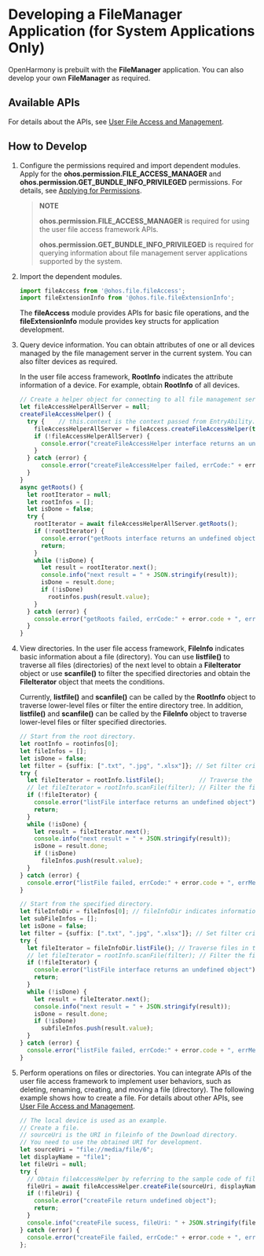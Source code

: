 # Developing a FileManager Application (for System Applications Only)

OpenHarmony is prebuilt with the **FileManager** application. You can also develop your own **FileManager** as required.

## Available APIs

For details about the APIs, see [User File Access and Management](../reference/apis/js-apis-fileAccess.md).

## How to Develop

1. Configure the permissions required and import dependent modules.
   Apply for the **ohos.permission.FILE_ACCESS_MANAGER** and **ohos.permission.GET_BUNDLE_INFO_PRIVILEGED** permissions. For details, see [Applying for Permissions](../security/accesstoken-guidelines.md).

   > **NOTE**
   >
   > **ohos.permission.FILE_ACCESS_MANAGER** is required for using the user file access framework APIs.
   >
   > **ohos.permission.GET_BUNDLE_INFO_PRIVILEGED** is required for querying information about file management server applications supported by the system.

2. Import the dependent modules.

   ```ts
   import fileAccess from '@ohos.file.fileAccess';
   import fileExtensionInfo from '@ohos.file.fileExtensionInfo';
   ```

   The **fileAccess** module provides APIs for basic file operations, and the **fileExtensionInfo** module provides key structs for application development.

3. Query device information.
   You can obtain attributes of one or all devices managed by the file management server in the current system. You can also filter devices as required.

   In the user file access framework, **RootInfo** indicates the attribute information of a device. For example, obtain **RootInfo** of all devices.

   ```ts
   // Create a helper object for connecting to all file management servers in the system.
   let fileAccessHelperAllServer = null;
   createFileAccessHelper() {
     try {    // this.context is the context passed from EntryAbility.
       fileAccessHelperAllServer = fileAccess.createFileAccessHelper(this.context);
       if (!fileAccessHelperAllServer) {
         console.error("createFileAccessHelper interface returns an undefined object");
       }
     } catch (error) {    
         console.error("createFileAccessHelper failed, errCode:" + error.code + ", errMessage:" + error.message);
     }
   }
   async getRoots() {  
     let rootIterator = null;  
     let rootInfos = [];  
     let isDone = false;  
     try {
       rootIterator = await fileAccessHelperAllServer.getRoots();
       if (!rootIterator) {
         console.error("getRoots interface returns an undefined object");
         return;    
       }    
       while (!isDone) {
         let result = rootIterator.next();
         console.info("next result = " + JSON.stringify(result));
         isDone = result.done;
         if (!isDone)
           rootinfos.push(result.value);
       }  
     } catch (error) {
       console.error("getRoots failed, errCode:" + error.code + ", errMessage:" + error.message);
     }
   }
   ```

4. View directories.
   In the user file access framework, **FileInfo** indicates basic information about a file (directory). You can use **listfile()** to traverse all files (directories) of the next level to obtain a **FileIterator** object or use **scanfile()** to filter the specified directories and obtain the **FileIterator** object that meets the conditions.

    Currently, **listfile()** and **scanfile()** can be called by the **RootInfo** object to traverse lower-level files or filter the entire directory tree. In addition, **listfile()** and **scanfile()** can be called by the **FileInfo** object to traverse lower-level files or filter specified directories.

   ```ts
   // Start from the root directory.
   let rootInfo = rootinfos[0];
   let fileInfos = [];
   let isDone = false;
   let filter = {suffix: [".txt", ".jpg", ".xlsx"]}; // Set filter criteria.
   try {  
     let fileIterator = rootInfo.listFile();          // Traverse the root directory of rootinfos[0] and return an iterator object.
     // let fileIterator = rootInfo.scanFile(filter); // Filter the file information of device rootinfos[0] that meets the specified conditions and return an iteration object.
     if (!fileIterator) {
       console.error("listFile interface returns an undefined object");
       return;  
     }
     while (!isDone) {
       let result = fileIterator.next();
       console.info("next result = " + JSON.stringify(result));
       isDone = result.done;
       if (!isDone)
         fileInfos.push(result.value);
     }
   } catch (error) {
     console.error("listFile failed, errCode:" + error.code + ", errMessage:" + error.message);
   }
   
   // Start from the specified directory.
   let fileInfoDir = fileInfos[0]; // fileInfoDir indicates information about a directory.
   let subFileInfos = [];
   let isDone = false;
   let filter = {suffix: [".txt", ".jpg", ".xlsx"]}; // Set filter criteria.
   try {
     let fileIterator = fileInfoDir.listFile(); // Traverse files in the specified directory and return an iterator object.
     // let fileIterator = rootInfo.scanFile(filter); // Filter the files in the specified directory and return an iterator object.
     if (!fileIterator) {
       console.error("listFile interface returns an undefined object");
       return;
     }
     while (!isDone) {
       let result = fileIterator.next();
       console.info("next result = " + JSON.stringify(result));
       isDone = result.done;
       if (!isDone)
         subfileInfos.push(result.value);
     }
   } catch (error) {
     console.error("listFile failed, errCode:" + error.code + ", errMessage:" + error.message);
   }
   ```

5. Perform operations on files or directories.
   You can integrate APIs of the user file access framework to implement user behaviors, such as deleting, renaming, creating, and moving a file (directory). The following example shows how to create a file. For details about other APIs, see [User File Access and Management](../reference/apis/js-apis-fileAccess.md).

   ```ts
   // The local device is used as an example.
   // Create a file.
   // sourceUri is the URI in fileinfo of the Download directory.
   // You need to use the obtained URI for development.
   let sourceUri = "file://media/file/6";
   let displayName = "file1";
   let fileUri = null;
   try {
     // Obtain fileAccessHelper by referring to the sample code of fileAccess.createFileAccessHelper.
     fileUri = await fileAccessHelper.createFile(sourceUri, displayName);
     if (!fileUri) {
       console.error("createFile return undefined object");
       return;
     }
     console.info("createFile sucess, fileUri: " + JSON.stringify(fileUri));
   } catch (error) {
     console.error("createFile failed, errCode:" + error.code + ", errMessage:" + error.message);
   };
   ```
